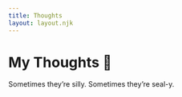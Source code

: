 ```yaml
---
title: Thoughts
layout: layout.njk
---
```


# My Thoughts 💭

Sometimes they’re silly. Sometimes they’re seal-y.